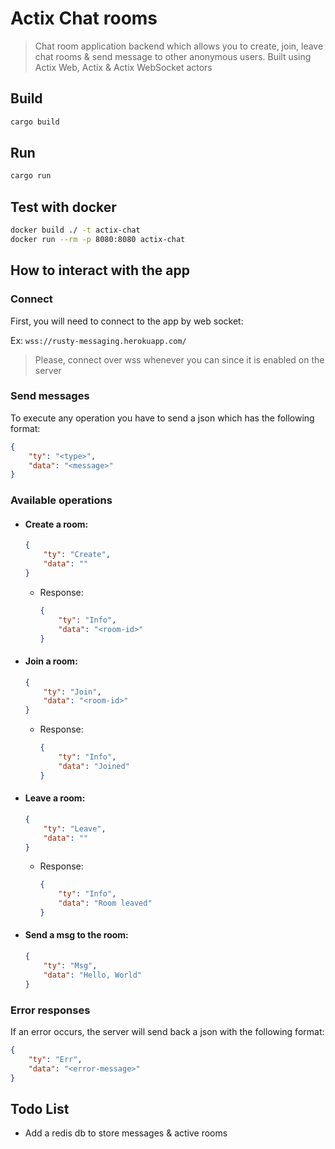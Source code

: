 # Actix Chat rooms

> Chat room application backend which allows you to create, join, leave chat rooms & send message to other anonymous users. Built using Actix Web, Actix & Actix WebSocket actors

## Build

```sh
cargo build
```

## Run

```sh
cargo run
```

## Test with docker

```sh
docker build ./ -t actix-chat
docker run --rm -p 8080:8080 actix-chat
```

## How to interact with the app

### Connect

First, you will need to connect to the app by web socket:

Ex: ```wss://rusty-messaging.herokuapp.com/```

> Please, connect over wss whenever you can since it is enabled on the server

### Send messages

To execute any operation you have to send a json which has the following format:

```json
{
    "ty": "<type>",
    "data": "<message>"
}
```

### Available operations

+ #### Create a room: 
    ```json
    {
        "ty": "Create",
        "data": ""
    }
    ```
    + Response:
        ```json
        {
            "ty": "Info",
            "data": "<room-id>"
        }
        ```

+ #### Join a room: 
    ```json
    {
        "ty": "Join",
        "data": "<room-id>"
    }
    ```
    + Response:
        ```json
        {
            "ty": "Info",
            "data": "Joined"
        }
        ```

+ #### Leave a room: 
    ```json
    {
        "ty": "Leave",
        "data": ""
    }
    ```
    + Response:
        ```json
        {
            "ty": "Info",
            "data": "Room leaved"
        }
        ```

+ #### Send a msg to the room: 
    ```json
    {
        "ty": "Msg",
        "data": "Hello, World"
    }
    ```


### Error responses

If an error occurs, the server will send back a json with the following format:

```json
{
    "ty": "Err",
    "data": "<error-message>"
}
```

## Todo List

+ Add a redis db to store messages & active rooms